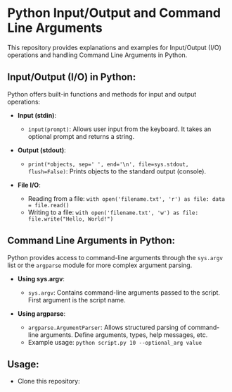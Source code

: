 # Python Input/Output and Command Line Arguments

This repository provides explanations and examples for Input/Output (I/O) operations and handling Command Line Arguments in Python.

## Input/Output (I/O) in Python:

Python offers built-in functions and methods for input and output operations:

- **Input (stdin)**:
  - `input(prompt)`: Allows user input from the keyboard. It takes an optional prompt and returns a string.

- **Output (stdout)**:
  - `print(*objects, sep=' ', end='\n', file=sys.stdout, flush=False)`: Prints objects to the standard output (console). 

- **File I/O**:
  - Reading from a file: `with open('filename.txt', 'r') as file: data = file.read()`
  - Writing to a file: `with open('filename.txt', 'w') as file: file.write("Hello, World!")`

## Command Line Arguments in Python:

Python provides access to command-line arguments through the `sys.argv` list or the `argparse` module for more complex argument parsing.

- **Using sys.argv**:
  - `sys.argv`: Contains command-line arguments passed to the script. First argument is the script name.

- **Using argparse**:
  - `argparse.ArgumentParser`: Allows structured parsing of command-line arguments. Define arguments, types, help messages, etc.
  - Example usage: `python script.py 10 --optional_arg value`

## Usage:
- Clone this repository:

